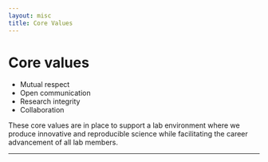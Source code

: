 ```yaml
---
layout: misc
title: Core Values
---
```



# Core values

* Mutual respect
* Open communication
* Research integrity
* Collaboration


These core values are in place to support a lab environment where we produce innovative and reproducible science while facilitating the career advancement of all lab members.


___


